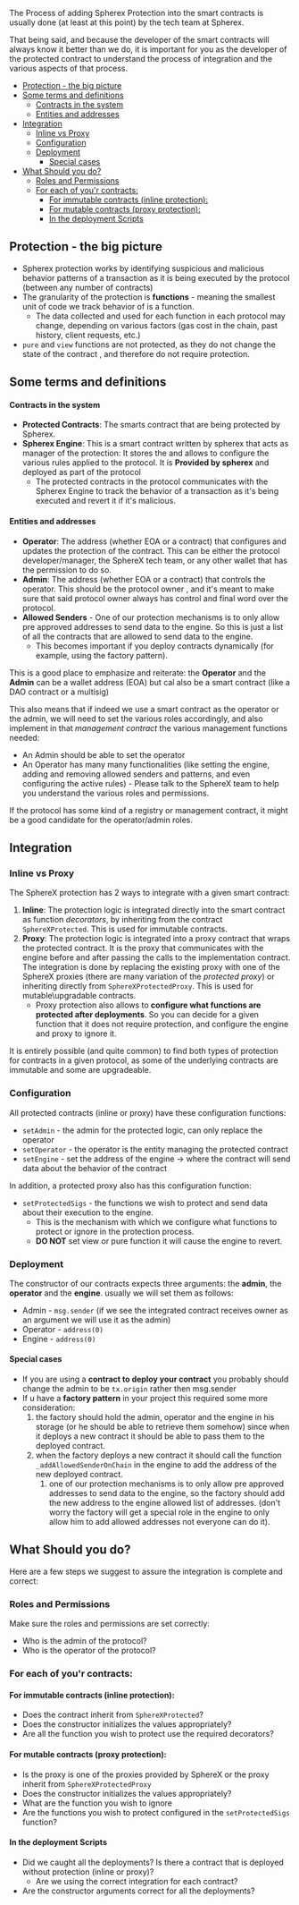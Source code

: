 The Process of adding Spherex Protection into the smart contracts is usually done (at least at this point) by the tech team at Spherex.

That being said, and because the developer of the smart contracts will always know it better than we do, it is important for you as the developer of the protected contract to understand the process of integration and the various aspects of that process.

- [Protection  - the big picture](#protection----the-big-picture)
- [Some terms and definitions](#some-terms-and-definitions)
    - [Contracts in the system](#contracts-in-the-system)
    - [Entities and addresses](#entities-and-addresses)
- [Integration](#integration)
  - [Inline vs Proxy](#inline-vs-proxy)
  - [Configuration](#configuration)
  - [Deployment](#deployment)
    - [Special cases](#special-cases)
- [What Should you do?](#what-should-you-do)
  - [Roles and Permissions](#roles-and-permissions)
  - [For each of you'r contracts:](#for-each-of-your-contracts)
    - [For immutable contracts (inline protection):](#for-immutable-contracts-inline-protection)
    - [For mutable contracts (proxy protection):](#for-mutable-contracts-proxy-protection)
    - [In the deployment Scripts](#in-the-deployment-scripts)


## Protection  - the big picture
- Spherex protection works by identifying suspicious and malicious behavior patterns of a transaction as it is being executed by the protocol (between any number of contracts)
- The granularity of the protection is **functions** - meaning the smallest unit of code we track behavior of is a function.
  - The data collected and used for each function in each protocol may change, depending on various factors (gas cost in the chain, past history, client requests, etc.)
- `pure` and `view` functions are not protected, as they do not change the state of the contract , and therefore do not require protection.

## Some terms and definitions

#### Contracts in the system

- **Protected Contracts**: The smarts contract that are being protected by Spherex.
- **Spherex Engine**: This is a smart contract written by spherex that acts as manager of the protection: It stores the and allows to configure the various rules applied to the protocol. It is **Provided by spherex** and deployed as part of the protocol
  - The protected contracts in the protocol communicates with the Spherex Engine to track the behavior of a transaction as it's being executed and revert it if it's malicious.

#### Entities and addresses

- **Operator**: The address (whether EOA or a contract) that configures and updates the protection of the contract. This can be either the protocol developer/manager, the SphereX tech team, or any other wallet that has the permission to do so.
- **Admin**: The address (whether EOA or a contract) that controls the operator. This should be the protocol owner , and it's meant to make sure that said protocol owner always has control and final word over the protocol.
- **Allowed Senders** - One of our protection mechanisms is to only allow pre approved addresses to send data to the engine. So this is just a list of all the contracts that are allowed to send data to the engine.
  - This becomes important if you deploy contracts dynamically (for example, using the factory pattern).

This is a good place to emphasize and reiterate: the **Operator** and the **Admin** can be a wallet address (EOA) but cal also be a smart contract (like a DAO contract or a multisig)

This also means that if indeed we use a smart contract as the operator or the admin, we will need to set the various roles accordingly, and also implement in that *management contract* the various management functions needed:
- An Admin should be able to set the operator
- An Operator has many many functionalities (like setting the engine, adding and removing allowed senders and patterns, and even configuring the active rules) - Please talk to the SphereX team to help you understand the various roles and permissions.

If the protocol has some kind of a registry or management contract, it might be a good candidate for the operator/admin roles.

## Integration

### Inline vs Proxy

The SphereX protection has 2 ways to integrate with a given smart contract:
1. **Inline**: The protection logic is integrated directly into the smart contract as function *decorators*, by inheriting from the contract `SphereXProtected`. This is used for immutable contracts.
1. **Proxy**: The protection logic is integrated into a proxy contract that wraps the protected contract. It is the proxy that communicates with the engine before and after passing the calls to the implementation contract. The integration is done by replacing the existing proxy with one of the SphereX proxies (there are many variation of the *protected proxy*) or inheriting directly from `SphereXProtectedProxy`. This is used for mutable\upgradable contracts.
   - Proxy protection also allows to **configure what functions are protected after deployments**. So you can decide for a given function that it does not require protection, and configure the engine and proxy to ignore it.

It is entirely possible (and quite common) to find both types of protection for contracts in a given protocol, as some of the underlying contracts are immutable and some are upgradeable.

### Configuration

All protected contracts (inline or proxy) have these configuration functions:
- `setAdmin` - the admin for the protected logic, can only replace the operator
- `setOperator` - the operator is the entity managing the protected contract
- `setEngine` - set the address of the engine → where the contract will send data about the behavior of the contract

In addition, a protected proxy also has this configuration function:
- `setProtectedSigs` - the functions we wish to protect and send data about their execution to the engine.
  - This is the mechanism with which we configure what functions to protect or ignore in the protection process.
  - **DO NOT** set view or pure function it will cause the engine to revert.

### Deployment

The constructor of our contracts expects three arguments: the **admin**, the **operator** and the **engine**. usually we will set them as follows:

- Admin - `msg.sender` (if we see the integrated contract receives owner as an argument we will use it as the admin)
- Operator - `address(0)`
- Engine - `address(0)`

#### Special cases

- If you are using a **contract to deploy your contract** you probably should change the admin to be `tx.origin` rather then msg.sender
- If u have a **factory pattern** in your project this required some more consideration:
    1. the factory should hold the admin, operator and the engine in his storage (or he should be able to retrieve them somehow) since when it deploys a new contract it should be able to pass them to the deployed contract.
    2. when the factory deploys a new contract it should call the function `_addAllowedSenderOnChain` in the engine to add the address of the new deployed contract.
        1. one of our protection mechanisms is to only allow pre approved addresses to send data to the engine, so the factory should add the new address to the engine allowed list of addresses. (don't worry the factory will get a special role in the engine to only allow him to add allowed addresses not everyone can do it).

## What Should you do?

Here are a few steps we suggest to assure the integration is complete and correct:

### Roles and Permissions
Make sure the roles and permissions are set correctly:
* Who is the admin of the protocol?
* Who is the operator of the protocol?

### For each of you'r contracts:
  
#### For immutable contracts (inline protection):
  * Does the contract inherit from `SphereXProtected`?
  * Does the constructor initializes the values appropriately?
  * Are all the function you wish to protect use the required decorators?
  
#### For mutable contracts (proxy protection):
  * Is the proxy is one of the proxies provided by SphereX or the proxy inherit from `SphereXProtectedProxy`
  * Does the constructor initializes the values appropriately?
  * What are the function you wish to ignore
  * Are the functions you wish to protect configured in the `setProtectedSigs` function?

#### In the deployment Scripts
  * Did we caught all the deployments? Is there a contract that is deployed without protection (inline or proxy)?
    * Are we using the correct integration for each contract?
  * Are the constructor arguments correct for all the deployments?